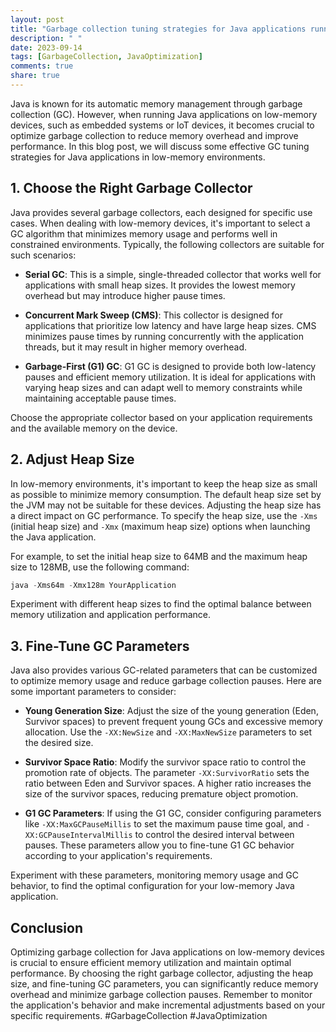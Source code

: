 ```yaml
---
layout: post
title: "Garbage collection tuning strategies for Java applications running on low-memory devices"
description: " "
date: 2023-09-14
tags: [GarbageCollection, JavaOptimization]
comments: true
share: true
---
```


Java is known for its automatic memory management through garbage collection (GC). However, when running Java applications on low-memory devices, such as embedded systems or IoT devices, it becomes crucial to optimize garbage collection to reduce memory overhead and improve performance. In this blog post, we will discuss some effective GC tuning strategies for Java applications in low-memory environments.

## 1. Choose the Right Garbage Collector

Java provides several garbage collectors, each designed for specific use cases. When dealing with low-memory devices, it's important to select a GC algorithm that minimizes memory usage and performs well in constrained environments. Typically, the following collectors are suitable for such scenarios:

- **Serial GC**: This is a simple, single-threaded collector that works well for applications with small heap sizes. It provides the lowest memory overhead but may introduce higher pause times.

- **Concurrent Mark Sweep (CMS)**: This collector is designed for applications that prioritize low latency and have large heap sizes. CMS minimizes pause times by running concurrently with the application threads, but it may result in higher memory overhead.

- **Garbage-First (G1) GC**: G1 GC is designed to provide both low-latency pauses and efficient memory utilization. It is ideal for applications with varying heap sizes and can adapt well to memory constraints while maintaining acceptable pause times.

Choose the appropriate collector based on your application requirements and the available memory on the device.

## 2. Adjust Heap Size

In low-memory environments, it's important to keep the heap size as small as possible to minimize memory consumption. The default heap size set by the JVM may not be suitable for these devices. Adjusting the heap size has a direct impact on GC performance. To specify the heap size, use the `-Xms` (initial heap size) and `-Xmx` (maximum heap size) options when launching the Java application.

For example, to set the initial heap size to 64MB and the maximum heap size to 128MB, use the following command:

```java
java -Xms64m -Xmx128m YourApplication
```

Experiment with different heap sizes to find the optimal balance between memory utilization and application performance.

## 3. Fine-Tune GC Parameters

Java also provides various GC-related parameters that can be customized to optimize memory usage and reduce garbage collection pauses. Here are some important parameters to consider:

- **Young Generation Size**: Adjust the size of the young generation (Eden, Survivor spaces) to prevent frequent young GCs and excessive memory allocation. Use the `-XX:NewSize` and `-XX:MaxNewSize` parameters to set the desired size.

- **Survivor Space Ratio**: Modify the survivor space ratio to control the promotion rate of objects. The parameter `-XX:SurvivorRatio` sets the ratio between Eden and Survivor spaces. A higher ratio increases the size of the survivor spaces, reducing premature object promotion.

- **G1 GC Parameters**: If using the G1 GC, consider configuring parameters like `-XX:MaxGCPauseMillis` to set the maximum pause time goal, and `-XX:GCPauseIntervalMillis` to control the desired interval between pauses. These parameters allow you to fine-tune G1 GC behavior according to your application's requirements.

Experiment with these parameters, monitoring memory usage and GC behavior, to find the optimal configuration for your low-memory Java application.

## Conclusion

Optimizing garbage collection for Java applications on low-memory devices is crucial to ensure efficient memory utilization and maintain optimal performance. By choosing the right garbage collector, adjusting the heap size, and fine-tuning GC parameters, you can significantly reduce memory overhead and minimize garbage collection pauses. Remember to monitor the application's behavior and make incremental adjustments based on your specific requirements. #GarbageCollection #JavaOptimization